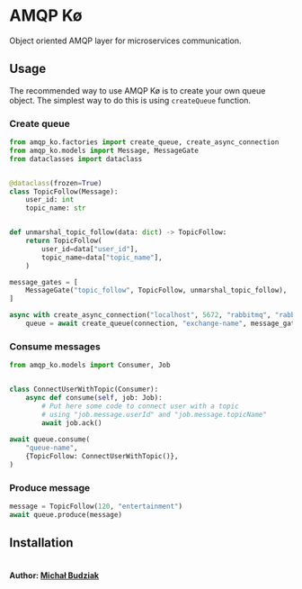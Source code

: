 # AMQP Kø 
Object oriented AMQP layer for microservices communication.

## Usage
The recommended way to use AMQP Kø is to create your own queue object. The simplest way to do this is using `createQueue` function.

### Create queue
```python
from amqp_ko.factories import create_queue, create_async_connection
from amqp_ko.models import Message, MessageGate
from dataclasses import dataclass


@dataclass(frozen=True)
class TopicFollow(Message):
    user_id: int
    topic_name: str


def unmarshal_topic_follow(data: dict) -> TopicFollow:
    return TopicFollow(
        user_id=data["user_id"],
        topic_name=data["topic_name"],
    )

message_gates = [
    MessageGate("topic_follow", TopicFollow, unmarshal_topic_follow),
]

async with create_async_connection("localhost", 5672, "rabbitmq", "rabbitmq") as connection:
    queue = await create_queue(connection, "exchange-name", message_gates)
```

### Consume messages
```python
from amqp_ko.models import Consumer, Job


class ConnectUserWithTopic(Consumer):
    async def consume(self, job: Job):
        # Put here some code to connect user with a topic
        # using "job.message.userId" and "job.message.topicName"
        await job.ack()
        
await queue.consume(
    "queue-name",
    {TopicFollow: ConnectUserWithTopic()},
)
```

### Produce message
```python
message = TopicFollow(120, "entertainment")
await queue.produce(message)
```

## Installation
```bashz
```

#### Author: [Michał Budziak]

[Michał Budziak]: http://github.com/budziam
